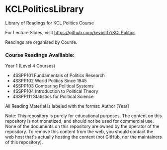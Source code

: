 # KCLPoliticsLibrary
Library of Readings for KCL Politics Course

For Lecture Slides, visit https://github.com/kevinli17/KCLPolitics

Readings are organised by Course.

<h3>Course Readings Availiable:</h3>

Year 1 (Level 4 Courses)

- 4SSPP101 Fundamentals of Politics Research
- 4SSPP102 World Politics Since 1945
- 4SSPP103 Comparing Political Systems
- 4SSPP104 Introduction to Political Theory
- 4SSPP111 Statistics for Political Science

All Reading Material is labeled with the format: Author [Year]

Note: This repository is purely for educational purposes. The content on this repository is not monetized, and should not be used for commercial use. None of the documents on this repository are owned by the operator of the repository. To remove this content from the web, you should contact the web host that's actually hosting the content (not GitHub, nor the maintainers of this repository).
